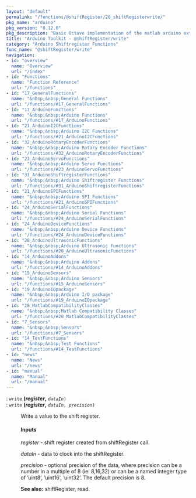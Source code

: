 ```yaml
---
layout: "default"
permalink: "/functions/@shiftRegister/20_shiftRegisterwrite/"
pkg_name: "arduino"
pkg_version: "0.12.0"
pkg_description: "Basic Octave implementation of the matlab arduino extension,  allowing communication to a programmed arduino board to control its  hardware."
title: "Arduino Toolkit - @shiftRegister/write"
category: "Arduino Shiftregister Functions"
func_name: "@shiftRegister/write"
navigation:
- id: "overview"
  name: "Overview"
  url: "/index"
- id: "Functions"
  name: "Function Reference"
  url: "/functions"
- id: "17_GeneralFunctions"
  name: "&nbsp;&nbsp;General Functions"
  url: "/functions/#17_GeneralFunctions"
- id: "17_ArduinoFunctions"
  name: "&nbsp;&nbsp;Arduino Functions"
  url: "/functions/#17_ArduinoFunctions"
- id: "21_ArduinoI2CFunctions"
  name: "&nbsp;&nbsp;Arduino I2C Functions"
  url: "/functions/#21_ArduinoI2CFunctions"
- id: "32_ArduinoRotaryEncoderFunctions"
  name: "&nbsp;&nbsp;Arduino Rotary Encoder Functions"
  url: "/functions/#32_ArduinoRotaryEncoderFunctions"
- id: "23_ArduinoServoFunctions"
  name: "&nbsp;&nbsp;Arduino Servo Functions"
  url: "/functions/#23_ArduinoServoFunctions"
- id: "31_ArduinoShiftregisterFunctions"
  name: "&nbsp;&nbsp;Arduino Shiftregister Functions"
  url: "/functions/#31_ArduinoShiftregisterFunctions"
- id: "21_ArduinoSPIFunctions"
  name: "&nbsp;&nbsp;Arduino SPI Functions"
  url: "/functions/#21_ArduinoSPIFunctions"
- id: "24_ArduinoSerialFunctions"
  name: "&nbsp;&nbsp;Arduino Serial Functions"
  url: "/functions/#24_ArduinoSerialFunctions"
- id: "24_ArduinoDeviceFunctions"
  name: "&nbsp;&nbsp;Arduino Device Functions"
  url: "/functions/#24_ArduinoDeviceFunctions"
- id: "28_ArduinoUltrasonicFunctions"
  name: "&nbsp;&nbsp;Arduino Ultrasonic Functions"
  url: "/functions/#28_ArduinoUltrasonicFunctions"
- id: "14_ArduinoAddons"
  name: "&nbsp;&nbsp;Arduino Addons"
  url: "/functions/#14_ArduinoAddons"
- id: "15_ArduinoSensors"
  name: "&nbsp;&nbsp;Arduino Sensors"
  url: "/functions/#15_ArduinoSensors"
- id: "19_ArduinoIOpackage"
  name: "&nbsp;&nbsp;Arduino I/O package"
  url: "/functions/#19_ArduinoIOpackage"
- id: "28_MatlabCompatibilityClasses"
  name: "&nbsp;&nbsp;Matlab Compatibility Classes"
  url: "/functions/#28_MatlabCompatibilityClasses"
- id: "7_Sensors"
  name: "&nbsp;&nbsp;Sensors"
  url: "/functions/#7_Sensors"
- id: "14_TestFunctions"
  name: "&nbsp;&nbsp;Test Functions"
  url: "/functions/#14_TestFunctions"
- id: "news"
  name: "News"
  url: "/news"
- id: "manual"
  name: "Manual"
  url: "/manual"
---
```

<dl class="first-deftypefn">
<dt class="deftypefn" id="index-_0028register_002c"><span class="category-def">: </span><span><code class="def-type">write</code> <strong class="def-name">(<var class="var">register</var>,</strong> <code class="def-code-arguments"><var class="var">dataIn</var>)</code><a class="copiable-link" href='#index-_0028register_002c'></a></span></dt>
<dt class="deftypefnx def-cmd-deftypefn" id="index-_0028register_002c-1"><span class="category-def">: </span><span><code class="def-type">write</code> <strong class="def-name">(<var class="var">register</var>,</strong> <code class="def-code-arguments"><var class="var">dataIn</var>, <var class="var">precision</var>)</code><a class="copiable-link" href='#index-_0028register_002c-1'></a></span></dt>
<dd><p>Write a value to the shift register.
</p>
<h4 class="subsubheading" id="Inputs">Inputs</h4>
<p><var class="var">register</var> - shift register created from shiftRegister call.
</p>
<p><var class="var">dataIn</var> - data to clock into the shiftRegister.
</p>
<p><var class="var">precision</var> - optional precision of the data, where precision can be a 
 number in a multiple of 8 (ie: 8,16,32) or can be a named integer type 
 of &rsquo;uint8&rsquo;, &rsquo;uint16&rsquo;, &rsquo;uint32&rsquo;.  The default  precision is 8.
</p>

<p><strong class="strong">See also:</strong> shiftRegister, read.
 </p></dd></dl>